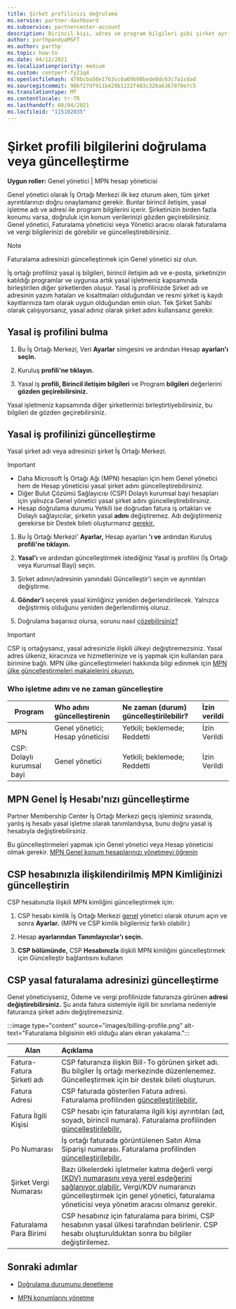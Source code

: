 ```yaml
---
title: Şirket profilinizi doğrulama
ms.service: partner-dashboard
ms.subservice: partnercenter-account
description: Birincil kişi, adres ve program bilgileri gibi şirket ayrıntılarınızı doğrulamayı öğrenin. Ayrıca yasal ve faturalama adreslerinizi de güncelleştirebilirsiniz.
author: parthpandyaMSFT
ms.author: parthp
ms.topic: how-to
ms.date: 04/12/2021
ms.localizationpriority: medium
ms.custom: contperf-fy21q4
ms.openlocfilehash: 478bcba56e1763cc8a69b98bede0dc63c7a1cdad
ms.sourcegitcommit: 90bf27df911b428b1222f483c32ba6367870e7c5
ms.translationtype: MT
ms.contentlocale: tr-TR
ms.lasthandoff: 08/04/2021
ms.locfileid: "115102035"
---
```

# <a name="verify-or-update-your-company-profile-information"></a>Şirket profili bilgilerini doğrulama veya güncelleştirme 

**Uygun roller:** Genel yönetici | MPN hesap yöneticisi

Genel yönetici olarak İş Ortağı Merkezi ilk kez oturum aken, tüm şirket ayrıntılarınızı doğru onaylamanız gerekir. Bunlar birincil iletişim, yasal işletme adı ve adresi ile program bilgilerini içerir. Şirketinizin birden fazla konumu varsa, doğruluk için konum verilerinizi gözden geçirebilirsiniz. Genel yönetici, Faturalama yöneticisi veya Yönetici aracısı olarak faturalama ve vergi bilgilerinizi de görebilir ve güncelleştirebilirsiniz.

> [!NOTE]
> Faturalama adresinizi güncelleştirmek için Genel yönetici siz olun.

İş ortağı profiliniz yasal iş bilgileri, birincil iletişim adı ve e-posta, şirketinizin katıldığı programlar ve uygunsa artık yasal işletmeniz kapsamında birleştirilen diğer şirketlerden oluşur. Yasal iş profilinizde Şirket adı ve adresinin yazım hataları ve kısaltmaları olduğundan ve resmi şirket iş kaydı kayıtlarınıza tam olarak uygun olduğundan emin olun. Tek Şirket Sahibi olarak çalışıyorsanız, yasal adınız olarak şirket adını kullansanız gerekir.


## <a name="locate-the-legal-business-profile"></a>Yasal iş profilini bulma

1. Bu İş Ortağı Merkezi, Veri **Ayarlar** simgesini ve ardından Hesap **ayarları'ı seçin.**
 
1. Kuruluş **profili'ne tıklayın.** 

2. Yasal iş **profili, Birincil iletişim bilgileri** ve Program **bilgileri** değerlerini **gözden geçirebilirsiniz.**

Yasal işletmeniz kapsamında diğer şirketlerinizi birleştirtiyebilirsiniz, bu bilgileri de gözden geçirebilirsiniz. 

## <a name="update-your-legal-business-profile"></a>Yasal iş profilinizi güncelleştirme 

Yasal şirket adı veya adresinizi şirket İş Ortağı Merkezi.

>[!Important]
>- Daha Microsoft İş Ortağı Ağı (MPN) hesapları için hem Genel yönetici hem de Hesap yöneticisi yasal şirket adını güncelleştirebilirsiniz.
>- Diğer Bulut Çözümü Sağlayıcısı (CSP) Dolaylı kurumsal bayi hesapları için yalnızca Genel yönetici yasal şirket adını güncelleştirebilirsiniz. 
>- Hesap doğrulama durumu Yetkili ise doğrudan fatura iş ortakları ve Dolaylı sağlayıcılar, şirketin yasal **adını** değiştiremez. Adı değiştirmeniz gerekirse bir Destek bileti oluşturmanız [gerekir.](https://partner.microsoft.com/dashboard/support/servicerequests/create?stage=2&topicid=eb74583c-61b3-2124-bffc-00920e0ae772)



1. Bu İş Ortağı Merkezi' **Ayarlar,** Hesap ayarları **'ı ve** ardından Kuruluş **profili'ne tıklayın.**

2. **Yasal'ı** ve ardından güncelleştirmek istediğiniz Yasal iş profilini (İş Ortağı veya Kurumsal Bayi) seçin.

1. Şirket  adının/adresinin yanındaki Güncelleştir'i seçin ve ayrıntıları değiştirme.
 
1. **Gönder'i** seçerek yasal kimliğiniz yeniden değerlendirilecek. Yalnızca değiştirmiş olduğunu yeniden değerlendirmiş oluruz.

1. Doğrulama başarısız olursa, sorunu nasıl [çözebilirsiniz?](verification-responses.md)

>[!Important]
>CSP iş ortağıysanız, yasal adresinizle ilişkili ülkeyi değiştiremezsiniz. Yasal adres ülkeniz, kiracınıza ve hizmetlerinize ve iş yapmak için kullanılan para birimine bağlı. MPN ülke güncelleştirmeleri hakkında bilgi edinmek için [MPN ülke güncelleştirmeleri makalelerini okuyun.](manage-locations.md#change-country-of-partner-global-account)


### <a name="who-can-update-legal-business-name-and-when"></a>Who işletme adını ve ne zaman güncelleştire

|**Program**|**Who adını güncelleştirenin**|**Ne zaman (durum) güncelleştirilebilir?**|**İzin verildi**|
|---------------------|:-------------------------------|:------------|:-----------------|
MPN|Genel yönetici; Hesap yöneticisi|Yetkili; beklemede; Reddetti| İzin Verildi|
|CSP: Dolaylı kurumsal bayi|Genel yönetici|Yetkili; beklemede; Reddetti| İzin Verildi|


## <a name="update-your-mpn-global-business-account"></a>MPN Genel İş Hesabı'nızı güncelleştirme

Partner Membership Center İş Ortağı Merkezi geçiş işleminiz sırasında, yanlış iş hesabı yasal işletme olarak tanımlandıysa, bunu doğru yasal iş hesabıyla değiştirebilirsiniz.

Bu güncelleştirmeleri yapmak için Genel yönetici veya Hesap yöneticisi olmak gerekir. [MPN Genel konum hesaplarınızı yönetmeyi öğrenin](manage-locations.md)


## <a name="update-your-mpn-id-associated-with-your-csp-account"></a>CSP hesabınızla ilişkilendirilmiş MPN Kimliğinizi güncelleştirin

CSP hesabınızla ilişkili MPN kimliğini güncelleştirmek için:

1. CSP hesabı kimlik İş Ortağı Merkezi [genel](https://partner.microsoft.com/dashboard/home) yönetici olarak oturum açın ve sonra **Ayarlar.** (MPN ve CSP kimlik bilgileriniz farklı olabilir.)
 
1. Hesap **ayarlarından** **Tanımlayıcılar'ı seçin.**

1. **CSP bölümünde,** CSP **Hesabınızla** ilişkili MPN kimliğini güncelleştirmek için Güncelleştir bağlantısını kullanın 


## <a name="update-your-csp-legal-billing-address"></a>CSP yasal faturalama adresinizi güncelleştirme

Genel yöneticiyseniz, Ödeme ve vergi profilinizde faturanıza görünen **adresi değiştirebilirsiniz.** Şu anda fatura sistemiyle ilgili bir sınırlama nedeniyle faturanıza şirket adını değiştiremezsiniz.

:::image type="content" source="images/billing-profile.png" alt-text="Faturalama bilgisinin ekli olduğu alanı ekran yakalama.":::

|**Alan**  |**Açıklama**|  
|---------------------|:------------------|
|Fatura-Fatura Şirketi adı|CSP faturanıza ilişkin Bill-To görünen şirket adı.  Bu bilgiler İş ortağı merkezinde düzenlenemez.  Güncelleştirmek için bir destek bileti oluşturun.|
|Fatura Adresi|CSP faturada gösterilen Fatura adresi. Faturalama profilinden [güncelleştirilebilir.](https://partner.microsoft.com/dashboard/account/v3/accountsettings/billingprofile#commercial)|
|Fatura İlgili Kişisi|CSP hesabı için faturalama ilgili kişi ayrıntıları (ad, soyadı, birincil numara).  Faturalama profilinden [güncelleştirilebilir.](https://partner.microsoft.com/dashboard/account/v3/accountsettings/billingprofile#commercial)|
|Po Numarası|İş ortağı faturada görüntülenen Satın Alma Siparişi numarası. Faturalama profilinden [güncelleştirilebilir.](https://partner.microsoft.com/dashboard/account/v3/accountsettings/billingprofile#commercial)|
|Şirket Vergi Numarası|Bazı ülkelerdeki işletmeler katma değerli vergi [(KDV) numarasını veya yerel eşdeğerini sağlanıyor olabilir.](./organization-tax-info.md) Vergi/KDV numaranızı güncelleştirmek için genel yönetici, faturalama yöneticisi veya yönetim aracısı olmanız gerekir.|
|Faturalama Para Birimi|CSP hesabınız için faturalama para birimi, CSP hesabının yasal ülkesi tarafından belirlenir.  CSP hesabı oluşturulduktan sonra bu bilgiler değiştirilemez.|

## <a name="next-steps"></a>Sonraki adımlar

- [Doğrulama durumunu denetleme](verification-responses.md)

- [MPN konumlarını yönetme](manage-locations.md)
